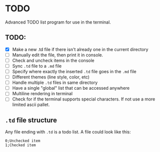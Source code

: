 # TODO
Advanced TODO list program for use in the terminal.

## TODO:
- [x] Make a new .td file if there isn't already one in the current directory
- [ ] Manually edit the file, then print it in console.
- [ ] Check and uncheck items in the console
- [ ] Sync `.td` file to a `.md` file
- [ ] Specify where exactly the inserted `.td` file goes in the `.md` file
- [ ] Different themes (line style, color, etc)
- [ ] Handle multiple `.td` files in same directory
- [ ] Have a single "global" list that can be accessed anywhere
- [ ] Multiline rendering in terminal
- [ ] Check for if the terminal supports special characters. If not use a more limited ascii pallet.

## `.td` file structure
Any file ending with `.td` is a todo list. A file could look like this:
```td
0;Unchecked item
1;Checked item
```